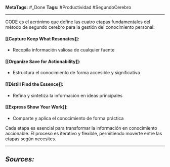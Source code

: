 **MetaTags:** #_Done 
**Tags:** #Productividad #SegundoCerebro 
- - -
CODE es el acrónimo que define las cuatro etapas fundamentales del método de segundo cerebro para la gestión del conocimiento personal:
#### [[Capture Keep What Resonates]]:
- Recopila información valiosa de cualquier fuente
#### [[Organize Save for Actionability]]:
- Estructura el conocimiento de forma accesible y significativa
####  [[Distill Find the Essence]]:
- Refina y sintetiza la información en ideas principales
#### [[Express Show Your Work]]:
- Comparte y aplica el conocimiento de forma práctica

Cada etapa es esencial para transformar la información en conocimiento accionable. El proceso es iterativo y flexible, permitiendo moverte entre las etapas según necesites.
- - - 
## ***Sources:***